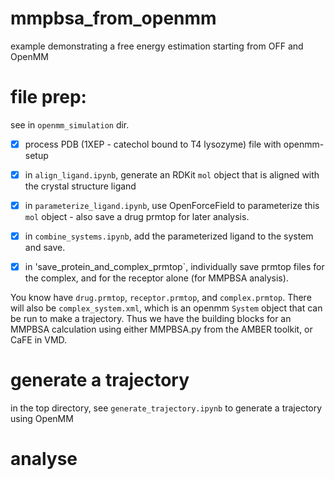 # mmpbsa_from_openmm
example demonstrating a free energy estimation starting from OFF and OpenMM

# file prep:
see in `openmm_simulation` dir.

- [x] process PDB (1XEP - catechol bound to T4 lysozyme) file with openmm-setup
- [x] in `align_ligand.ipynb`, generate an RDKit `mol` object that is aligned
with the crystal structure ligand
- [x] in `parameterize_ligand.ipynb`, use OpenForceField to parameterize this `mol`
object - also save a drug prmtop for later analysis.
- [x] in `combine_systems.ipynb`, add the parameterized ligand to the system and save.
- [x] in 'save_protein_and_complex_prmtop`, individually save prmtop files for the
complex, and for the receptor alone (for MMPBSA analysis).


You know have `drug.prmtop`, `receptor.prmtop`, and `complex.prmtop`. There will also be `complex_system.xml`,
which is an openmm `System` object that can be run to make a trajectory. Thus we have the building blocks
for an MMPBSA calculation using either MMPBSA.py from the AMBER toolkit, or CaFE in VMD.

# generate a trajectory

in the top directory, see `generate_trajectory.ipynb` to generate a trajectory using OpenMM

# analyse

